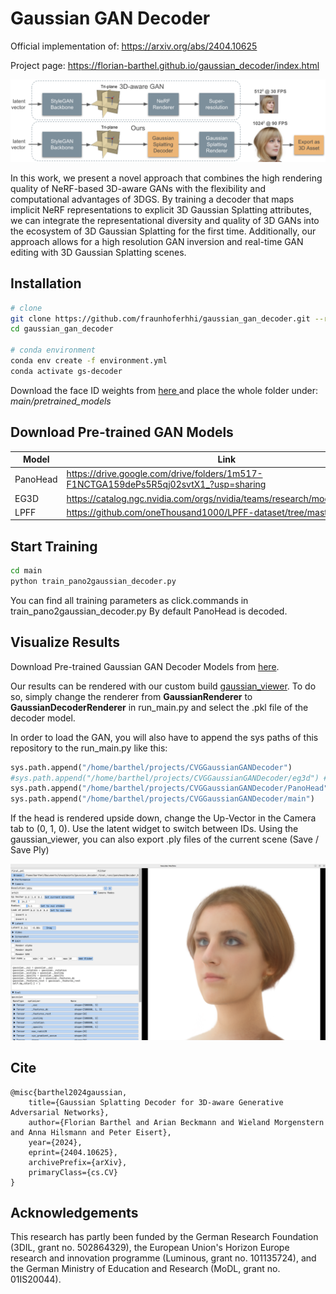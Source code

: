 # Gaussian GAN Decoder


Official implementation of: https://arxiv.org/abs/2404.10625

Project page: https://florian-barthel.github.io/gaussian_decoder/index.html

<img src="readme_files/teaser.png" style="width: 700px;">

In this work, we present a novel approach that combines the high rendering quality of NeRF-based 3D-aware GANs with the 
flexibility and computational advantages of 3DGS. By training a decoder that maps implicit NeRF representations to 
explicit 3D Gaussian Splatting attributes, we can integrate the representational diversity and quality of 3D GANs into 
the ecosystem of 3D Gaussian Splatting for the first time. Additionally, our approach allows for a high resolution GAN 
inversion and real-time GAN editing with 3D Gaussian Splatting scenes.

## Installation

```bash
# clone
git clone https://github.com/fraunhoferhhi/gaussian_gan_decoder.git --recursive
cd gaussian_gan_decoder

# conda environment
conda env create -f environment.yml
conda activate gs-decoder
```
Download the face ID weights from [here ](https://drive.google.com/drive/folders/10nDj1GknLHFD6aBj7mxfS08QW5Azbg3T?usp=sharing)
and place the whole folder under: _main/pretrained_models_

## Download Pre-trained GAN Models


| Model    | Link                                                                                  | Target Path            |
|----------|---------------------------------------------------------------------------------------|------------------------|
| PanoHead | https://drive.google.com/drive/folders/1m517-F1NCTGA159dePs5R5qj02svtX1_?usp=sharing  | PanoHead/models/       |
| EG3D     | https://catalog.ngc.nvidia.com/orgs/nvidia/teams/research/models/eg3d/files           | eg3d/checkpoints/      |
| LPFF     | https://github.com/oneThousand1000/LPFF-dataset/tree/master/networks                  | eg3d/checkpoints_lpff/ |

## Start Training

```bash
cd main
python train_pano2gaussian_decoder.py
```

You can find all training parameters as click.commands in train_pano2gaussian_decoder.py By default PanoHead is decoded.

## Visualize Results
Download Pre-trained Gaussian GAN Decoder Models from [here](https://drive.google.com/drive/folders/1VPKdnHokjARTGpqrg98X6SXD3YZRMWjo?usp=drive_link).

Our results can be rendered with our custom build 
[gaussian_viewer](https://github.com/Florian-Barthel/gaussian_viewer).
To do so, simply change the renderer from **GaussianRenderer** to **GaussianDecoderRenderer** in run_main.py and select 
the .pkl file of the decoder model.

In order to load the GAN, you will also have to append the sys paths of this repository to the run_main.py like this:

```python
sys.path.append("/home/barthel/projects/CVGGaussianGANDecoder")
#sys.path.append("/home/barthel/projects/CVGGaussianGANDecoder/eg3d") # switch between EG3D and PanoHead
sys.path.append("/home/barthel/projects/CVGGaussianGANDecoder/PanoHead")
sys.path.append("/home/barthel/projects/CVGGaussianGANDecoder/main")
```

If the head is rendered upside down, change the Up-Vector in the Camera tab to (0, 1, 0). Use the latent widget to 
switch between IDs. Using the gaussian_viewer, you can also export .ply files of the current scene (Save / Save Ply)

<img src="readme_files/example_gui.png" style="width: 600px">

## Cite
```text
@misc{barthel2024gaussian,
    title={Gaussian Splatting Decoder for 3D-aware Generative Adversarial Networks}, 
    author={Florian Barthel and Arian Beckmann and Wieland Morgenstern and Anna Hilsmann and Peter Eisert},
    year={2024},
    eprint={2404.10625},
    archivePrefix={arXiv},
    primaryClass={cs.CV}
}
```


## Acknowledgements
This research has partly been funded by the German Research Foundation (3DIL, grant no. 502864329), the European Union's 
Horizon Europe research and innovation programme (Luminous, grant no. 101135724), and the German Ministry of Education 
and Research (MoDL, grant no. 01IS20044).
